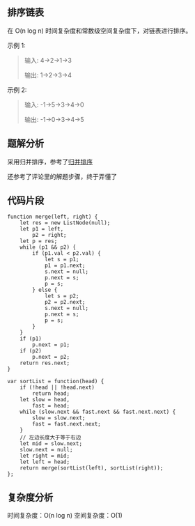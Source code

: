 ## 排序链表

在 O(n log n) 时间复杂度和常数级空间复杂度下，对链表进行排序。

示例 1:

> 输入: 4->2->1->3
>
> 输出: 1->2->3->4

示例 2:

> 输入: -1->5->3->4->0
> 
> 输出: -1->0->3->4->5

## 题解分析

采用归并排序，参考了[归并排序](https://segmentfault.com/a/1190000008866524)

还参考了评论里的解题步骤，终于弄懂了

## 代码片段

```JS
function merge(left, right) {
    let res = new ListNode(null);
    let p1 = left,
        p2 = right;
    let p = res;
    while (p1 && p2) {
        if (p1.val < p2.val) {
            let s = p1;
            p1 = p1.next;
            s.next = null;
            p.next = s;
            p = s;
        } else {
            let s = p2;
            p2 = p2.next;
            s.next = null;
            p.next = s;
            p = s;
        }
    }
    if (p1)
        p.next = p1;
    if (p2)
        p.next = p2;
    return res.next;
}

var sortList = function(head) {
    if (!head || !head.next)
        return head;
    let slow = head,
        fast = head;
    while (slow.next && fast.next && fast.next.next) {
        slow = slow.next;
        fast = fast.next.next;
    }
    // 左边长度大于等于右边
    let mid = slow.next;
    slow.next = null;
    let right = mid;
    let left = head;
    return merge(sortList(left), sortList(right));
};
```

## 复杂度分析

时间复杂度：O(n log n)
空间复杂度：O(1)